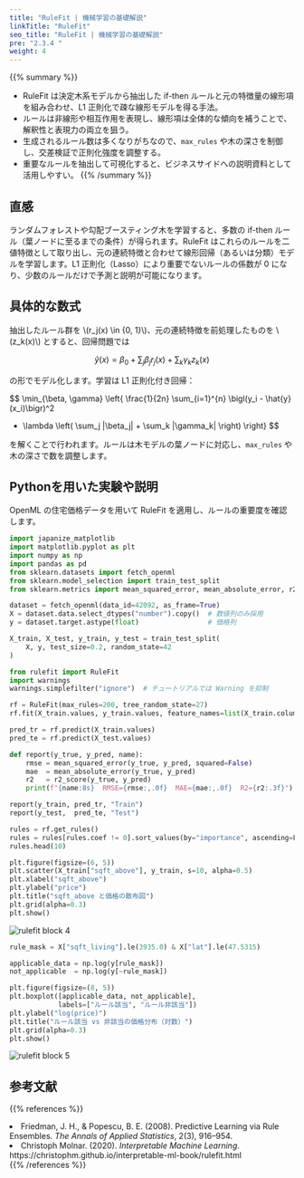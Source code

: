 ```yaml
---
title: "RuleFit | 機械学習の基礎解説"
linkTitle: "RuleFit"
seo_title: "RuleFit | 機械学習の基礎解説"
pre: "2.3.4 "
weight: 4
---
```


{{% summary %}}
- RuleFit は決定木系モデルから抽出した if-then ルールと元の特徴量の線形項を組み合わせ、L1 正則化で疎な線形モデルを得る手法。
- ルールは非線形や相互作用を表現し、線形項は全体的な傾向を補うことで、解釈性と表現力の両立を狙う。
- 生成されるルール数は多くなりがちなので、`max_rules` や木の深さを制御し、交差検証で正則化強度を調整する。
- 重要なルールを抽出して可視化すると、ビジネスサイドへの説明資料として活用しやすい。
{{% /summary %}}

## 直感
ランダムフォレストや勾配ブースティング木を学習すると、多数の if-then ルール（葉ノードに至るまでの条件）が得られます。RuleFit はこれらのルールを二値特徴として取り出し、元の連続特徴と合わせて線形回帰（あるいは分類）モデルを学習します。L1 正則化（Lasso）により重要でないルールの係数が 0 になり、少数のルールだけで予測と説明が可能になります。

## 具体的な数式
抽出したルール群を \\(r_j(x) \in \{0, 1\}\\)、元の連続特徴を前処理したものを \\(z_k(x)\\) とすると、回帰問題では

$$
\hat{y}(x) = \beta_0 + \sum_j \beta_j r_j(x) + \sum_k \gamma_k z_k(x)
$$

の形でモデル化します。学習は L1 正則化付き回帰：

$$
\min_{\beta, \gamma} \left\{
\frac{1}{2n} \sum_{i=1}^{n} \bigl(y_i - \hat{y}(x_i)\bigr)^2
 + \lambda \left( \sum_j |\beta_j| + \sum_k |\gamma_k| \right)
\right\}
$$

を解くことで行われます。ルールは木モデルの葉ノードに対応し、`max_rules` や木の深さで数を調整します。

## Pythonを用いた実験や説明
OpenML の住宅価格データを用いて RuleFit を適用し、ルールの重要度を確認します。

```python
import japanize_matplotlib
import matplotlib.pyplot as plt
import numpy as np
import pandas as pd
from sklearn.datasets import fetch_openml
from sklearn.model_selection import train_test_split
from sklearn.metrics import mean_squared_error, mean_absolute_error, r2_score
```

```python
dataset = fetch_openml(data_id=42092, as_frame=True)
X = dataset.data.select_dtypes("number").copy()  # 数値列のみ採用
y = dataset.target.astype(float)                 # 価格列

X_train, X_test, y_train, y_test = train_test_split(
    X, y, test_size=0.2, random_state=42
)
```

```python
from rulefit import RuleFit
import warnings
warnings.simplefilter("ignore")  # チュートリアルでは Warning を抑制

rf = RuleFit(max_rules=200, tree_random_state=27)
rf.fit(X_train.values, y_train.values, feature_names=list(X_train.columns))

pred_tr = rf.predict(X_train.values)
pred_te = rf.predict(X_test.values)

def report(y_true, y_pred, name):
    rmse = mean_squared_error(y_true, y_pred, squared=False)
    mae  = mean_absolute_error(y_true, y_pred)
    r2   = r2_score(y_true, y_pred)
    print(f"{name:8s}  RMSE={rmse:,.0f}  MAE={mae:,.0f}  R2={r2:.3f}")

report(y_train, pred_tr, "Train")
report(y_test,  pred_te, "Test")
```

```python
rules = rf.get_rules()
rules = rules[rules.coef != 0].sort_values(by="importance", ascending=False)
rules.head(10)
```

```python
plt.figure(figsize=(6, 5))
plt.scatter(X_train["sqft_above"], y_train, s=10, alpha=0.5)
plt.xlabel("sqft_above")
plt.ylabel("price")
plt.title("sqft_above と価格の散布図")
plt.grid(alpha=0.3)
plt.show()
```

![rulefit block 4](/images/basic/tree/rulefit_block04.svg)

```python
rule_mask = X["sqft_living"].le(3935.0) & X["lat"].le(47.5315)

applicable_data = np.log(y[rule_mask])
not_applicable  = np.log(y[~rule_mask])

plt.figure(figsize=(8, 5))
plt.boxplot([applicable_data, not_applicable],
            labels=["ルール該当", "ルール非該当"])
plt.ylabel("log(price)")
plt.title("ルール該当 vs 非該当の価格分布（対数）")
plt.grid(alpha=0.3)
plt.show()
```

![rulefit block 5](/images/basic/tree/rulefit_block05.svg)

## 参考文献
{{% references %}}
<li>Friedman, J. H., &amp; Popescu, B. E. (2008). Predictive Learning via Rule Ensembles. <i>The Annals of Applied Statistics</i>, 2(3), 916–954.</li>
<li>Christoph Molnar. (2020). <i>Interpretable Machine Learning</i>. https://christophm.github.io/interpretable-ml-book/rulefit.html</li>
{{% /references %}}
